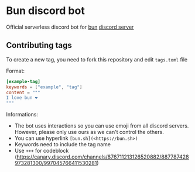 # Bun discord bot
Official serverless discord bot for [bun](https://bun.sh/) [discord server](https://bun.sh/discord)

## Contributing tags
To create a new tag, you need to fork this repository and edit `tags.toml` file

Format:
```toml
[example-tag]
keywords = ["example", "tag"]
content = """
I love bun ❤️
"""
```

Informations:
- The bot uses interactions so you can use emoji from all discord servers. However, please only use ours as we can't control the others.
- You can use hyperlink `[bun.sh](<https://bun.sh>)`
- Keywords need to include the tag name
- Use `+++` for codeblock (https://canary.discord.com/channels/876711213126520882/887787428973281300/997045766411530281)